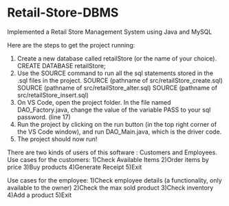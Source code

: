 # Retail-Store-DBMS
Implemented a Retail Store Management System using Java and MySQL

Here are the steps to get the project running:
1. Create a new database called retailStore (or the name of your choice).
CREATE DATABASE retailStore;
2. Use the SOURCE command to run all the sql statements stored in the .sql files in the
project.
SOURCE (pathname of src/retailStore_create.sql)
SOURCE (pathname of src/retailStore_alter.sql)
SOURCE (pathname of src/retailStore_insert.sql)
3. On VS Code, open the project folder. In the file named DAO_Factory.java, change the
value of the variable PASS to your sql password. (line 17)
4. Run the project by clicking on the run button (in the top right corner of the VS Code
window), and run DAO_Main.java, which is the driver code.
5. The project should now run!

There are two kinds of users of this software : Customers and Employees.
Use cases for the customers:
1)Check Available Items
2)Order items by price
3)Buy products
4)Generate Receipt
5)Exit

Use cases for the employee:
1)Check employee details  (a functionality, only available to the owner)
2)Check the max sold product
3)Check inventory
4)Add a product
5)Exit
